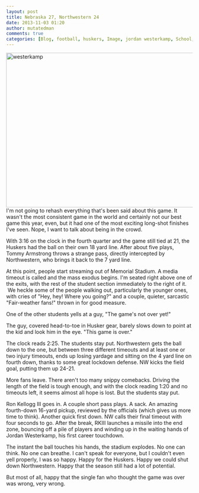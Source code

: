 ```yaml
---
layout: post
title: Nebraska 27, Northwestern 24
date: 2013-11-03 01:20
author: mutatedman
comments: true
categories: [Blog, football, huskers, Image, jordan westerkamp, School, unl]
---
```

<a href="http://samuelthomaservin.files.wordpress.com/2013/11/westerkamp.jpg"><img class="aligncenter size-full wp-image-321" alt="westerkamp" src="http://samuelthomaservin.files.wordpress.com/2013/11/westerkamp.jpg" width="628" height="418" /></a>I'm not going to rehash everything that's been said about this game. It wasn't the most consistent game in the world and certainly not our best game this year, even, but it had one of the most exciting long-shot finishes I've seen. Nope, I want to talk about being in the crowd.

With 3:16 on the clock in the fourth quarter and the game still tied at 21, the Huskers had the ball on their own 18 yard line. After about five plays, Tommy Armstrong throws a strange pass, directly intercepted by Northwestern, who brings it back to the 7 yard line.

At this point, people start streaming out of Memorial Stadium. A media timeout is called and the mass exodus begins. I'm seated right above one of the exits, with the rest of the student section immediately to the right of it.  We heckle some of the people walking out, particularly the younger ones, with cries of "Hey, hey! Where you going?" and a couple, quieter, sarcastic "Fair-weather fans!" thrown in for good measure.

One of the other students yells at a guy, "The game's not over yet!"

The guy, covered head-to-toe in Husker gear, barely slows down to point at the kid and look him in the eye. "This game is over."

The clock reads 2:25. The students stay put. Northwestern gets the ball down to the one, but between three different timeouts and at least one or two injury timeouts, ends up losing yardage and sitting on the 4 yard line on fourth down, thanks to some great lockdown defense. NW kicks the field goal, putting them up 24-21.

More fans leave. There aren't too many snippy comebacks. Driving the length of the field is tough enough, and with the clock reading 1:20 and no timeouts left, it seems almost all hope is lost. But the students stay put.

Ron Kellogg III goes in. A couple short pass plays. A sack. An amazing fourth-down 16-yard pickup, reviewed by the officials (which gives us more time to think). Another quick first down. NW calls their final timeout with four seconds to go. After the break, RKIII launches a missile into the end zone, bouncing off a pile of players and winding up in the waiting hands of Jordan Westerkamp, his first career touchdown.

The instant the ball touches his hands, the stadium explodes. No one can think. No one can breathe. I can't speak for everyone, but I couldn't even yell properly, I was so happy. Happy for the Huskers. Happy we could shut down Northwestern. Happy that the season still had a lot of potential.

But most of all, happy that the single fan who thought the game was over was wrong, very wrong.
